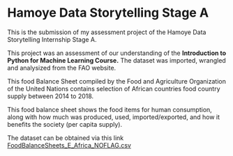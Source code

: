 # Hamoye Data Storytelling Stage A

This is the submission of my assessment project of the Hamoye Data Storytelling Internship Stage A.

This project was an assessment of our understanding of the **Introduction to Python for Machine Learning Course.** The dataset was imported, wrangled and analysized from the FAO website.

This food Balance Sheet compiled by the Food and Agriculture Organization of the United Nations contains selection of African countries food country supply between 2014 to 2018.

This food balance sheet shows the food items for human consumption, along with how much was produced, used, imported/exported, and how it benefits the society (per capita supply).

The dataset can be obtained via this link [FoodBalanceSheets_E_Africa_NOFLAG.csv](https://github.com/HamoyeHQ/HDSC-Introduction-to-Python-for-machine-learning/files/7768140/FoodBalanceSheets_E_Africa_NOFLAG.csv)
